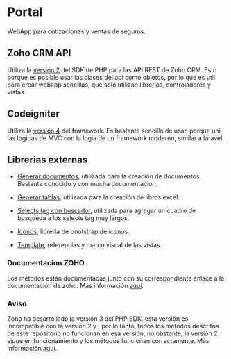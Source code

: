 # Portal
WebApp para cotizaciones y ventas de seguros.

## Zoho CRM API
Utiliza la [versión 2](https://github.com/zoho/zohocrm-php-sdk) del SDK de PHP para las API REST de Zoho CRM. Esto porque es posible usar las clases del api como objetos, por lo que es util para crear webapp sencillas, que solo utilizan librerias, controladores y vistas.

## Codeigniter
Utiliza la [versión 4](https://github.com/codeigniter4/CodeIgniter4) del framework. Es bastante sencillo de usar, porque uni las logicas de MVC con la logia de un framework moderno, similar a laravel.

## Librerias externas
- [Generar documentos](https://github.com/PHPOffice/PHPWord), utilizada para la creación de documentos. Bastente conocido y con mucha documentacion.

- [Generar tablas](https://github.com/PHPOffice/PhpSpreadsheet), utilizada para la creación de libros excel.

- [Selects tag con buscador](https://github.com/snapappointments/bootstrap-select), utilizada para agregar un cuadro de busqueda a los selects tag muy largos.

- [Iconos](https://fontawesome.com/v5.15/icons/search?style=solid), libreria de bootstrap de iconos.

- [Template](https://github.com/startbootstrap/startbootstrap-sb-admin), referencias y marco visual de las vistas.

### Documentacion ZOHO

Los métodos están documentadas junto con su correspondiente enlace a la documentación de zoho. Más información [aquí](https://www.zoho.com/crm/developer/docs/php-sdk/sample-codes.html).

### Aviso

Zoho ha desarrollado la versión 3 del PHP SDK, esta versión es incompatible con la versión 2 y , por lo tanto, todos los métodos descritos de este repositorio no funcionan en esa versión, no obstante, la versión 2 sigue en funcionamiento y los métodos funcionan correctamente. Más información [aquí](https://github.com/zoho/zcrm-php-sdk#archival-notice).
